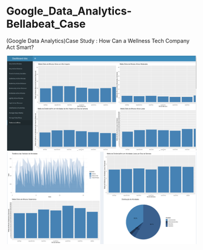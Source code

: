 # Google_Data_Analytics-Bellabeat_Case
(Google Data Analytics)Case Study : How Can a Wellness Tech Company Act Smart?


<div align="center">
 <img src="Dashboard1.png"  width="500"  />
</div>
<div align="center">
 <img src="Dashboard2.png"  width="500"  />
</div>